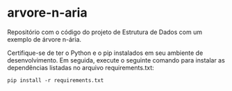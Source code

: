 # arvore-n-aria
Repositório com o código do projeto de Estrutura de Dados com um exemplo de árvore n-ária.

Certifique-se de ter o Python e o pip instalados em seu ambiente de desenvolvimento. Em seguida, execute o seguinte comando para instalar as dependências listadas no arquivo requirements.txt:

```
pip install -r requirements.txt
```
